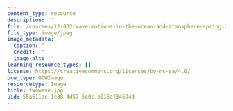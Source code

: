 ```yaml
---
content_type: resource
description: ''
file: /courses/12-802-wave-motions-in-the-ocean-and-atmosphere-spring-2004/55a611ac1c384d575e0cb016af34694d_twowave.jpg
file_type: image/jpeg
image_metadata:
  caption: ''
  credit: ''
  image-alt: ''
learning_resource_types: []
license: https://creativecommons.org/licenses/by-nc-sa/4.0/
ocw_type: OCWImage
resourcetype: Image
title: twowave.jpg
uid: 55a611ac-1c38-4d57-5e0c-b016af34694d
---
```

